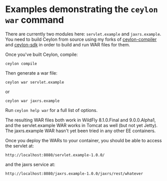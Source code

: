 # Examples demonstrating the `ceylon war` command

There are currently two modules here: `servlet.example` and
`jaxrs.example`. You need to build Ceylon from source using my forks of
[ceylon-compiler](https://github.com/tobias/ceylon-compiler/tree/war-tool)
and [ceylon-sdk](https://github.com/tobias/ceylon-sdk/tree/war-module)
in order to build and run WAR files for them.

Once you've built Ceylon, compile:

    ceylon compile

Then generate a war file:

    ceylon war servlet.example

or

    ceylon war jaxrs.example


Run `ceylon help war` for a full list of options.

The resulting WAR files both work in WildFly 8.1.0.Final
and 9.0.0.Alpha1, and the servlet.example WAR works in Tomcat as well
(but not yet Jetty). The jaxrs.example WAR hasn't yet been tried in
any other EE containers.

Once you deploy the WARs to your container, you should be able to
access the servlet at:

    http://localhost:8080/servlet.example-1.0.0/

and the jaxrs service at:

    http://localhost:8080/jaxrs.example-1.0.0/jaxrs/rest/whatever
